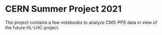 # CERN Summer Project 2021

The project contains a few notebooks to analyze CMS-PPS data in view of the future HL-LHC project.